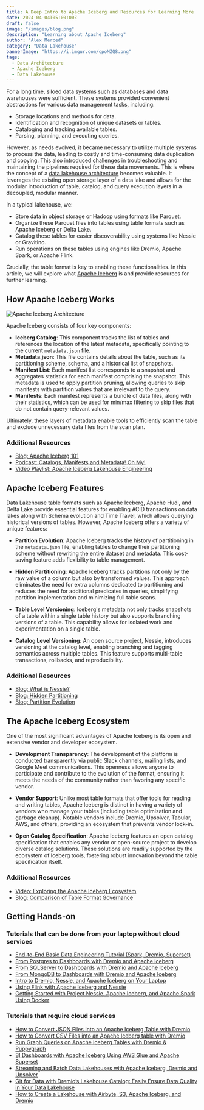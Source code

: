 ```yaml
---
title: A Deep Intro to Apache Iceberg and Resources for Learning More
date: 2024-04-04T05:00:00Z
draft: false
image: "/images/blog.png"
description: "Learning about Apache Iceberg"
author: "Alex Merced"
category: "Data Lakehouse"
bannerImage: "https://i.imgur.com/cpoMZQ8.png"
tags:
  - Data Architecture
  - Apache Iceberg
  - Data Lakehouse
---
```


For a long time, siloed data systems such as databases and data warehouses were sufficient. These systems provided convenient abstractions for various data management tasks, including:

- Storage locations and methods for data.
- Identification and recognition of unique datasets or tables.
- Cataloging and tracking available tables.
- Parsing, planning, and executing queries.

However, as needs evolved, it became necessary to utilize multiple systems to process the data, leading to costly and time-consuming data duplication and copying. This also introduced challenges in troubleshooting and maintaining the pipelines required for these data movements. This is where the concept of a [data lakehouse architecture](https://www.dremio.com/blog/why-lakehouse-why-now-what-is-a-data-lakehouse-and-how-to-get-started/) becomes valuable. It leverages the existing open storage layer of a data lake and allows for the modular introduction of table, catalog, and query execution layers in a decoupled, modular manner.

In a typical lakehouse, we:
- Store data in object storage or Hadoop using formats like Parquet.
- Organize these Parquet files into tables using table formats such as Apache Iceberg or Delta Lake.
- Catalog these tables for easier discoverability using systems like Nessie or Gravitino.
- Run operations on these tables using engines like Dremio, Apache Spark, or Apache Flink.

Crucially, the table format is key to enabling these functionalities. In this article, we will explore what [Apache Iceberg](https://iceberg.apache.org/) is and provide resources for further learning.

## How Apache Iceberg Works

![Apache Iceberg Architecture](https://i.imgur.com/AUaKseG.png)

Apache Iceberg consists of four key components:

- **Iceberg Catalog**: This component tracks the list of tables and references the location of the latest metadata, specifically pointing to the current `metadata.json` file.
- **Metadata.json**: This file contains details about the table, such as its partitioning scheme, schema, and a historical list of snapshots.
- **Manifest List**: Each manifest list corresponds to a snapshot and aggregates statistics for each manifest comprising the snapshot. This metadata is used to apply partition pruning, allowing queries to skip manifests with partition values that are irrelevant to the query.
- **Manifests**: Each manifest represents a bundle of data files, along with their statistics, which can be used for min/max filtering to skip files that do not contain query-relevant values.

Ultimately, these layers of metadata enable tools to efficiently scan the table and exclude unnecessary data files from the scan plan.

### Additional Resources

- [Blog: Apache Iceberg 101](https://www.dremio.com/subsurface/apache-iceberg-101-your-guide-to-learning-apache-iceberg-concepts-and-practices/)
- [Podcast: Catalogs, Manifests and Metadata! Oh My!](https://open.spotify.com/show/6hyWZj8k2o0Yuicr8PZesm?si=b23b0a77cc6d4b79)
- [Video Playlist: Apache Iceberg Lakehouse Engineering](https://youtube.com/playlist?list=PLsLAVBjQJO0p0Yq1fLkoHvt2lEJj5pcYe&si=KpoHVyW6LysdIFkI)

## Apache Iceberg Features

Data Lakehouse table formats such as Apache Iceberg, Apache Hudi, and Delta Lake provide essential features for enabling ACID transactions on data lakes along with Schema evolution and Time Travel, which allows querying historical versions of tables. However, Apache Iceberg offers a variety of unique features:

- **Partition Evolution**: Apache Iceberg tracks the history of partitioning in the `metadata.json` file, enabling tables to change their partitioning scheme without rewriting the entire dataset and metadata. This cost-saving feature adds flexibility to table management.

- **Hidden Partitioning**: Apache Iceberg tracks partitions not only by the raw value of a column but also by transformed values. This approach eliminates the need for extra columns dedicated to partitioning and reduces the need for additional predicates in queries, simplifying partition implementation and minimizing full table scans.

- **Table Level Versioning**: Iceberg's metadata not only tracks snapshots of a table within a single table history but also supports branching versions of a table. This capability allows for isolated work and experimentation on a single table.

- **Catalog Level Versioning**: An open source project, Nessie, introduces versioning at the catalog level, enabling branching and tagging semantics across multiple tables. This feature supports multi-table transactions, rollbacks, and reproducibility.

### Additional Resources

- [Blog: What is Nessie?](https://www.dremio.com/blog/what-is-nessie-catalog-versioning-and-git-for-data/)
- [Blog: Hidden Partitioning](https://www.dremio.com/subsurface/fewer-accidental-full-table-scans-brought-to-you-by-apache-icebergs-hidden-partitioning/)
- [Blog: Partition Evolution](https://www.dremio.com/subsurface/future-proof-partitioning-and-fewer-table-rewrites-with-apache-iceberg/)

## The Apache Iceberg Ecosystem

One of the most significant advantages of Apache Iceberg is its open and extensive vendor and developer ecosystem.

- **Development Transparency**: The development of the platform is conducted transparently via public Slack channels, mailing lists, and Google Meet communications. This openness allows anyone to participate and contribute to the evolution of the format, ensuring it meets the needs of the community rather than favoring any specific vendor.

- **Vendor Support**: Unlike most table formats that offer tools for reading and writing tables, Apache Iceberg is distinct in having a variety of vendors who manage your tables (including table optimization and garbage cleanup). Notable vendors include Dremio, Upsolver, Tabular, AWS, and others, providing an ecosystem that prevents vendor lock-in.

- **Open Catalog Specification**: Apache Iceberg features an open catalog specification that enables any vendor or open-source project to develop diverse catalog solutions. These solutions are readily supported by the ecosystem of Iceberg tools, fostering robust innovation beyond the table specification itself.

### Additional Resources

- [Video: Exploring the Apache Iceberg Ecosystem](https://www.youtube.com/watch?v=QdLt3z_Vgfs&pp=ygUYQXBhY2hlIEljZWJlcmcgZWNvc3lzdGVt)
- [Blog: Comparison of Table Format Governance](https://www.dremio.com/subsurface/table-format-governance-and-community-contributions-apache-iceberg-apache-hudi-and-delta-lake/)

## Getting Hands-on

### Tutorials that can be done from your laptop without cloud services

- [End-to-End Basic Data Engineering Tutorial (Spark, Dremio, Superset)](https://amdatalakehouse.substack.com/p/end-to-end-basic-data-engineering)
- [From Postgres to Dashboards with Dremio and Apache Iceberg](https://www.dremio.com/blog/from-postgres-to-dashboards-with-dremio-and-apache-iceberg/)
- [From SQLServer to Dashboards with Dremio and Apache Iceberg](https://bit.ly/am-sqlserver-dashboard)
- [From MongoDB to Dashboards with Dremio and Apache Iceberg](https://www.dremio.com/blog/from-mongodb-to-dashboards-with-dremio-and-apache-iceberg/)
- [Intro to Dremio, Nessie, and Apache Iceberg on Your Laptop](https://www.dremio.com/blog/intro-to-dremio-nessie-and-apache-iceberg-on-your-laptop/)
- [Using Flink with Apache Iceberg and Nessie](https://www.dremio.com/blog/using-flink-with-apache-iceberg-and-nessie/)
- [Getting Started with Project Nessie, Apache Iceberg, and Apache Spark Using Docker](https://www.dremio.com/blog/getting-started-with-project-nessie-apache-iceberg-and-apache-spark-using-docker/)

### Tutorials that require cloud services

- [How to Convert JSON Files Into an Apache Iceberg Table with Dremio](https://www.dremio.com/blog/how-to-convert-json-files-into-an-apache-iceberg-table-with-dremio/)
- [How to Convert CSV Files into an Apache Iceberg table with Dremio](https://www.dremio.com/blog/how-to-convert-csv-files-into-an-apache-iceberg-table-with-dremio/)
- [Run Graph Queries on Apache Iceberg Tables with Dremio & Puppygraph](https://www.dremio.com/blog/run-graph-queries-on-apache-iceberg-tables-with-dremio-puppygraph/)
- [BI Dashboards with Apache Iceberg Using AWS Glue and Apache Superset](https://www.dremio.com/blog/bi-dashboards-with-apache-iceberg-using-aws-glue-and-apache-superset/)
- [Streaming and Batch Data Lakehouses with Apache Iceberg, Dremio and Upsolver](https://www.dremio.com/blog/streaming-and-batch-data-lakehouses-with-apache-iceberg-dremio-and-upsolver/)
- [Git for Data with Dremio’s Lakehouse Catalog: Easily Ensure Data Quality in Your Data Lakehouse](https://www.dremio.com/blog/managing-data-as-code-with-dremio-arctic-easily-ensure-data-quality-in-your-data-lakehouse/)
- [How to Create a Lakehouse with Airbyte, S3, Apache Iceberg, and Dremio](https://www.dremio.com/blog/how-to-create-a-lakehouse-with-airbyte-s3-apache-iceberg-and-dremio/)
